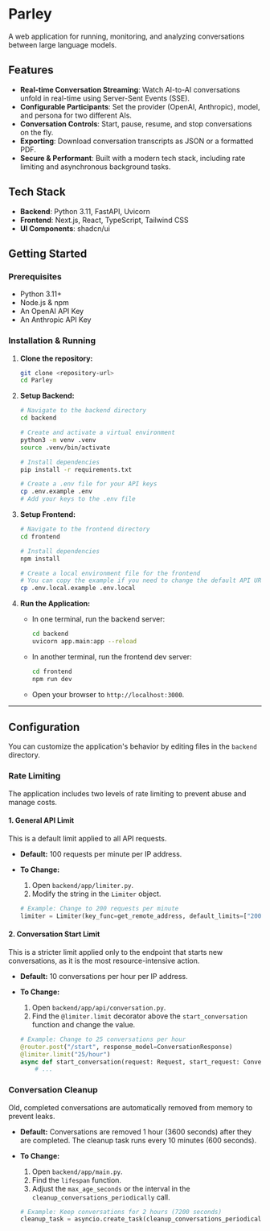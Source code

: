 # Parley

A web application for running, monitoring, and analyzing conversations between large language models.

## Features

- **Real-time Conversation Streaming**: Watch AI-to-AI conversations unfold in real-time using Server-Sent Events (SSE).
- **Configurable Participants**: Set the provider (OpenAI, Anthropic), model, and persona for two different AIs.
- **Conversation Controls**: Start, pause, resume, and stop conversations on the fly.
- **Exporting**: Download conversation transcripts as JSON or a formatted PDF.
- **Secure & Performant**: Built with a modern tech stack, including rate limiting and asynchronous background tasks.

## Tech Stack

- **Backend**: Python 3.11, FastAPI, Uvicorn
- **Frontend**: Next.js, React, TypeScript, Tailwind CSS
- **UI Components**: shadcn/ui

## Getting Started

### Prerequisites

- Python 3.11+
- Node.js & npm
- An OpenAI API Key
- An Anthropic API Key

### Installation & Running

1.  **Clone the repository:**
    ```bash
    git clone <repository-url>
    cd Parley
    ```

2.  **Setup Backend:**
    ```bash
    # Navigate to the backend directory
    cd backend

    # Create and activate a virtual environment
    python3 -m venv .venv
    source .venv/bin/activate

    # Install dependencies
    pip install -r requirements.txt

    # Create a .env file for your API keys
    cp .env.example .env
    # Add your keys to the .env file
    ```

3.  **Setup Frontend:**
    ```bash
    # Navigate to the frontend directory
    cd frontend

    # Install dependencies
    npm install

    # Create a local environment file for the frontend
    # You can copy the example if you need to change the default API URL
    cp .env.local.example .env.local
    ```

4.  **Run the Application:**
    - In one terminal, run the backend server:
      ```bash
      cd backend
      uvicorn app.main:app --reload
      ```
    - In another terminal, run the frontend dev server:
      ```bash
      cd frontend
      npm run dev
      ```
    - Open your browser to `http://localhost:3000`.

---

## Configuration

You can customize the application's behavior by editing files in the `backend` directory.

### Rate Limiting

The application includes two levels of rate limiting to prevent abuse and manage costs.

#### 1. General API Limit

This is a default limit applied to all API requests.

-   **Default:** 100 requests per minute per IP address.
-   **To Change:**
    1.  Open `backend/app/limiter.py`.
    2.  Modify the string in the `Limiter` object.

    ```python
    # Example: Change to 200 requests per minute
    limiter = Limiter(key_func=get_remote_address, default_limits=["200 per minute"])
    ```

#### 2. Conversation Start Limit

This is a stricter limit applied only to the endpoint that starts new conversations, as it is the most resource-intensive action.

-   **Default:** 10 conversations per hour per IP address.
-   **To Change:**
    1.  Open `backend/app/api/conversation.py`.
    2.  Find the `@limiter.limit` decorator above the `start_conversation` function and change the value.

    ```python
    # Example: Change to 25 conversations per hour
    @router.post("/start", response_model=ConversationResponse)
    @limiter.limit("25/hour")
    async def start_conversation(request: Request, start_request: ConversationStart):
        # ...
    ```

### Conversation Cleanup

Old, completed conversations are automatically removed from memory to prevent leaks.

-   **Default:** Conversations are removed 1 hour (3600 seconds) after they are completed. The cleanup task runs every 10 minutes (600 seconds).
-   **To Change:**
    1.  Open `backend/app/main.py`.
    2.  Find the `lifespan` function.
    3.  Adjust the `max_age_seconds` or the interval in the `cleanup_conversations_periodically` call.

    ```python
    # Example: Keep conversations for 2 hours (7200 seconds)
    cleanup_task = asyncio.create_task(cleanup_conversations_periodically(conversations, 600, max_age_seconds=7200))
    ```
